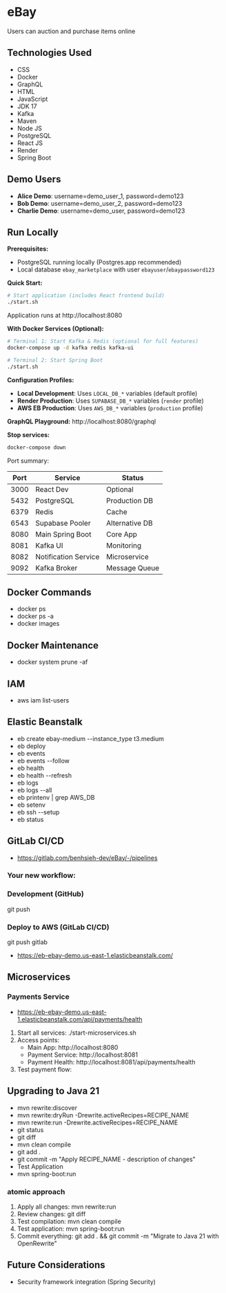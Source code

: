 # eBay
Users can auction and purchase items online

## Technologies Used

- CSS
- Docker
- GraphQL
- HTML
- JavaScript
- JDK 17
- Kafka
- Maven
- Node JS
- PostgreSQL
- React JS
- Render
- Spring Boot

## Demo Users
- **Alice Demo**: username=demo_user_1, password=demo123
- **Bob Demo**: username=demo_user_2, password=demo123  
- **Charlie Demo**: username=demo_user, password=demo123

## Run Locally

**Prerequisites:**
- PostgreSQL running locally (Postgres.app recommended)
- Local database `ebay_marketplace` with user `ebayuser`/`ebaypassword123`

**Quick Start:**
```bash
# Start application (includes React frontend build)
./start.sh
```
Application runs at http://localhost:8080

**With Docker Services (Optional):**
```bash
# Terminal 1: Start Kafka & Redis (optional for full features)
docker-compose up -d kafka redis kafka-ui

# Terminal 2: Start Spring Boot
./start.sh
```

**Configuration Profiles:**
- **Local Development**: Uses `LOCAL_DB_*` variables (default profile)
- **Render Production**: Uses `SUPABASE_DB_*` variables (`render` profile)  
- **AWS EB Production**: Uses `AWS_DB_*` variables (`production` profile)

**GraphQL Playground:** http://localhost:8080/graphql

**Stop services:**
```bash
docker-compose down
```

Port summary:

| Port | Service              | Status         |
|------|----------------------|----------------|
| 3000 | React Dev            | Optional       |
| 5432 | PostgreSQL           | Production DB  |
| 6379 | Redis                | Cache          |
| 6543 | Supabase Pooler      | Alternative DB |
| 8080 | Main Spring Boot     | Core App       |
| 8081 | Kafka UI             | Monitoring     |
| 8082 | Notification Service | Microservice   |
| 9092 | Kafka Broker         | Message Queue  |

## Docker Commands
- docker ps
- docker ps -a
- docker images

## Docker Maintenance
- docker system prune -af

## IAM
-  aws iam list-users

## Elastic Beanstalk
- eb create ebay-medium --instance_type t3.medium
- eb deploy
- eb events
- eb events --follow
- eb health
- eb health --refresh
- eb logs
- eb logs --all
- eb printenv | grep AWS_DB
- eb setenv
- eb ssh --setup
- eb status

## GitLab CI/CD
- https://gitlab.com/benhsieh-dev/eBay/-/pipelines

### Your new workflow:
### Development (GitHub)
git push 

### Deploy to AWS (GitLab CI/CD)
git push gitlab 

- https://eb-ebay-demo.us-east-1.elasticbeanstalk.com/

## Microservices
### Payments Service

- https://eb-ebay-demo.us-east-1.elasticbeanstalk.com/api/payments/health
1. Start all services:
   ./start-microservices.sh
2. Access points:
   - Main App: http://localhost:8080
   - Payment Service: http://localhost:8081
   - Payment Health: http://localhost:8081/api/payments/health
3. Test payment flow:

## Upgrading to Java 21

- mvn rewrite:discover
- mvn rewrite:dryRun -Drewrite.activeRecipes=RECIPE_NAME
- mvn rewrite:run -Drewrite.activeRecipes=RECIPE_NAME
- git status
- git diff
- mvn clean compile
- git add .
- git commit -m "Apply RECIPE_NAME - description of changes"
- Test Application
- mvn spring-boot:run

### atomic approach
1. Apply all changes: mvn rewrite:run
2. Review changes: git diff
3. Test compilation: mvn clean compile
4. Test application: mvn spring-boot:run
5. Commit everything: git add . && git commit -m "Migrate to Java 21 with OpenRewrite"

## Future Considerations

- Security framework integration (Spring Security)


